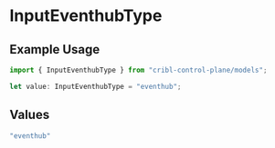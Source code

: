 # InputEventhubType

## Example Usage

```typescript
import { InputEventhubType } from "cribl-control-plane/models";

let value: InputEventhubType = "eventhub";
```

## Values

```typescript
"eventhub"
```